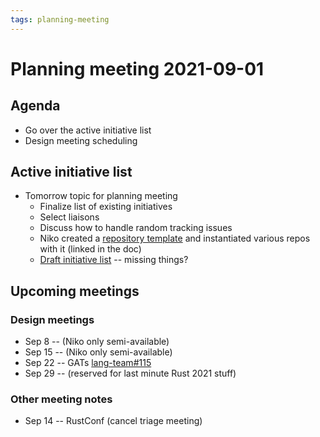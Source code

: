 ```yaml
---
tags: planning-meeting
---
```


# Planning meeting 2021-09-01

## Agenda

* Go over the active initiative list
* Design meeting scheduling

## Active initiative list

- Tomorrow topic for planning meeting
    - Finalize list of existing initiatives
    - Select liaisons
    - Discuss how to handle random tracking issues
    - Niko created a [repository template](https://github.com/rust-lang/initiative-template) and instantiated various repos with it (linked in the doc)
    - [Draft initiative list](https://hackmd.io/zAqZPQt0SqWW7IWwbuLwyg) -- missing things?

## Upcoming meetings

### Design meetings

* Sep 8 -- (Niko only semi-available)
* Sep 15 -- (Niko only semi-available)
* Sep 22 -- GATs [lang-team#115](https://github.com/rust-lang/lang-team/issues/115)
* Sep 29 -- (reserved for last minute Rust 2021 stuff)

### Other meeting notes

* Sep 14 -- RustConf (cancel triage meeting) 
